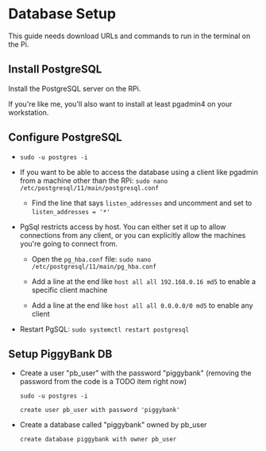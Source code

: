 # Database Setup

This guide needs download URLs and commands to run in the terminal on the Pi. 

## Install PostgreSQL

Install the PostgreSQL server on the RPi.

If you're like me, you'll also want to install at least pgadmin4 on your workstation.

## Configure PostgreSQL

* `sudo -u postgres -i`

* If you want to be able to access the database using a client like pgadmin from a machine other than the RPi:
  `sudo nano /etc/postgresql/11/main/postgresql.conf`

  * Find the line that says `listen_addresses` and uncomment and set to `listen_addresses = '*'`

* PgSql restricts access by host. You can either set it up to allow connections from any client, or you can explicitly allow the machines you're going to connect from.

  * Open the `pg_hba.conf` file:  `sudo nano /etc/postgresql/11/main/pg_hba.conf`

  * Add a line at the end like `host all all 192.168.0.16 md5` to enable a specific client machine

  * Add a line at the end like `host all all 0.0.0.0/0 md5` to enable any client

* Restart PgSQL: `sudo systemctl restart postgresql`

## Setup PiggyBank DB

* Create a user "pb_user" with the password "piggybank" (removing the password from the code is a TODO item right now)

  `sudo -u postgres -i`

  `create user pb_user with password 'piggybank'`

* Create a database called "piggybank" owned by pb_user

  `create database piggybank with owner pb_user`
